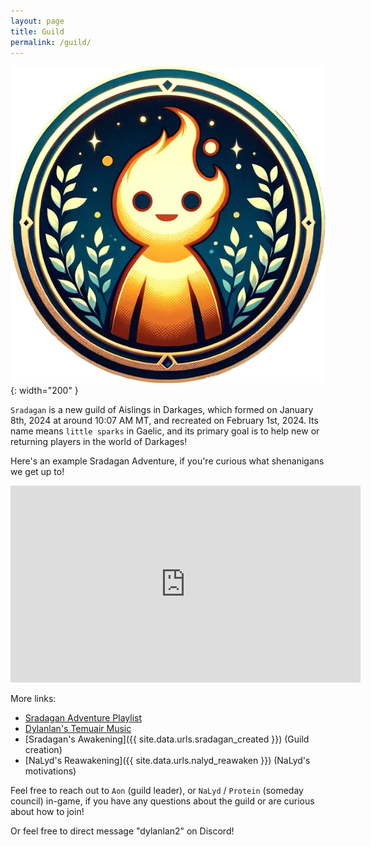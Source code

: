 ```yaml
---
layout: page
title: Guild
permalink: /guild/
---
```


![Sradagan Logo](/assets/img/sradagan/icons/logo-blank-background.png){: width="200" }

`Sradagan` is a new guild of Aislings in Darkages, which formed on January 8th, 2024 at around 10:07 AM MT, and recreated on February 1st, 2024. Its name means `little sparks` in Gaelic, and its primary goal is to help new or returning players in the world of Darkages!

Here's an example Sradagan Adventure, if you're curious what shenanigans we get up to!

<iframe width="560" height="315" src="https://www.youtube.com/embed/cGNNuCuwkhE?si=pehNkP5tMq0ljP8-" title="YouTube video player" frameborder="0" allow="accelerometer; autoplay; clipboard-write; encrypted-media; gyroscope; picture-in-picture; web-share" allowfullscreen></iframe>

More links:
- [Sradagan Adventure Playlist](https://www.youtube.com/watch?v=3O29iIsXRls&list=PL6LD2x2A2qLHF22-bc2L1DK71sd5Q3ScE&index=33)
- [Dylanlan's Temuair Music](https://www.youtube.com/watch?v=I3pugSh2YBI&list=PL6LD2x2A2qLFEAd6xN69dE-YgEIrYOFZw&index=15)
- [Sradagan's Awakening]({{ site.data.urls.sradagan_created }}) (Guild creation)
- [NaLyd's Reawakening]({{ site.data.urls.nalyd_reawaken }}) (NaLyd's motivations)

Feel free to reach out to `Aon` (guild leader), or `NaLyd` / `Protein` (someday council) in-game, if you have any questions about the guild or are curious about how to join!

Or feel free to direct message "dylanlan2" on Discord!
